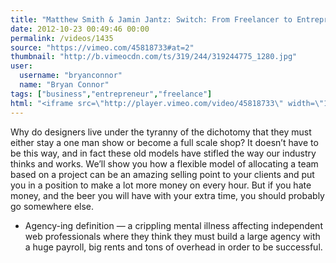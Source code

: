 ```yaml
---
title: "Matthew Smith & Jamin Jantz: Switch: From Freelancer to Entrepreneur without Agency-ing"
date: 2012-10-23 00:49:46 00:00
permalink: /videos/1435
source: "https://vimeo.com/45818733#at=2"
thumbnail: "http://b.vimeocdn.com/ts/319/244/319244775_1280.jpg"
user:
  username: "bryanconnor"
  name: "Bryan Connor"
tags: ["business","entrepreneur","freelance"]
html: "<iframe src=\"http://player.vimeo.com/video/45818733\" width=\"1280\" height=\"720\" frameborder=\"0\" webkitAllowFullScreen mozallowfullscreen allowFullScreen></iframe>"
---
```


Why do designers live under the tyranny of the dichotomy that they must either stay a one man show or become a full scale shop? It doesn’t have to be this way, and in fact these old models have stifled the way our industry thinks and works. We’ll show you how a flexible model of allocating a team based on a project can be an amazing selling point to your clients and put you in a position to make a lot more money on every hour. But if you hate money, and the beer you will have with your extra time, you should probably go somewhere else.

* Agency-ing definition — a crippling mental illness affecting independent web professionals where they think they must build a large agency with a huge payroll, big rents and tons of overhead in order to be successful.